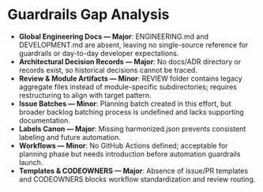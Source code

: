 # Guardrails Gap Analysis

- **Global Engineering Docs — Major**: ENGINEERING.md and DEVELOPMENT.md are absent, leaving no single-source reference for guardrails or day-to-day developer expectations.
- **Architectural Decision Records — Major**: No docs/ADR directory or records exist, so historical decisions cannot be traced.
- **Review & Module Artifacts — Minor**: REVIEW folder contains legacy aggregate files instead of module-specific subdirectories; requires restructuring to align with target pattern.
- **Issue Batches — Minor**: Planning batch created in this effort, but broader backlog batching process is undefined and lacks supporting documentation.
- **Labels Canon — Major**: Missing harmonized.json prevents consistent labeling and future automation.
- **Workflows — Minor**: No GitHub Actions defined; acceptable for planning phase but needs introduction before automation guardrails launch.
- **Templates & CODEOWNERS — Major**: Absence of issue/PR templates and CODEOWNERS blocks workflow standardization and review routing.
